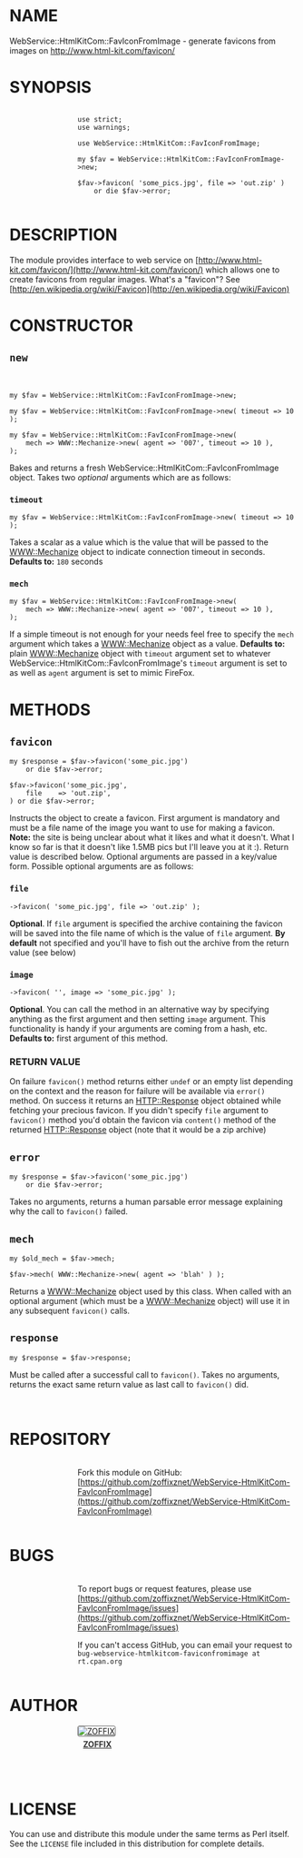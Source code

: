 # NAME

WebService::HtmlKitCom::FavIconFromImage - generate favicons from images on http://www.html-kit.com/favicon/

# SYNOPSIS

<div>
    <div style="display: table; height: 91px; background: url(http://zoffix.com/CPAN/Dist-Zilla-Plugin-Pod-Spiffy/icons/section-code.png) no-repeat left; padding-left: 120px;" ><div style="display: table-cell; vertical-align: middle;">
</div>

    use strict;
    use warnings;

    use WebService::HtmlKitCom::FavIconFromImage;

    my $fav = WebService::HtmlKitCom::FavIconFromImage->new;

    $fav->favicon( 'some_pics.jpg', file => 'out.zip' )
        or die $fav->error;

<div>
    </div></div>
</div>

# DESCRIPTION

The module provides interface to web service on
[http://www.html-kit.com/favicon/](http://www.html-kit.com/favicon/) which allows one to create favicons
from regular images. What's a "favicon"? See
[http://en.wikipedia.org/wiki/Favicon](http://en.wikipedia.org/wiki/Favicon)

# CONSTRUCTOR

## `new`

<div>
    <img alt="" src="http://zoffix.com/CPAN/Dist-Zilla-Plugin-Pod-Spiffy/icons/in-key-value.png"> <img alt="" src="http://zoffix.com/CPAN/Dist-Zilla-Plugin-Pod-Spiffy/icons/out-object.png">
</div>

    my $fav = WebService::HtmlKitCom::FavIconFromImage->new;

    my $fav = WebService::HtmlKitCom::FavIconFromImage->new( timeout => 10 );

    my $fav = WebService::HtmlKitCom::FavIconFromImage->new(
        mech => WWW::Mechanize->new( agent => '007', timeout => 10 ),
    );

Bakes and returns a fresh WebService::HtmlKitCom::FavIconFromImage object.
Takes two _optional_ arguments which are as follows:

### `timeout`

    my $fav = WebService::HtmlKitCom::FavIconFromImage->new( timeout => 10 );

Takes a scalar as a value which is the value that will be passed to
the [WWW::Mechanize](https://metacpan.org/pod/WWW::Mechanize) object to indicate connection timeout in seconds.
**Defaults to:** `180` seconds

### `mech`

    my $fav = WebService::HtmlKitCom::FavIconFromImage->new(
        mech => WWW::Mechanize->new( agent => '007', timeout => 10 ),
    );

If a simple timeout is not enough for your needs feel free to specify
the `mech` argument which takes a [WWW::Mechanize](https://metacpan.org/pod/WWW::Mechanize) object as a value.
**Defaults to:** plain [WWW::Mechanize](https://metacpan.org/pod/WWW::Mechanize) object with `timeout` argument
set to whatever WebService::HtmlKitCom::FavIconFromImage's `timeout` argument
is set to as well as `agent` argument is set to mimic FireFox.

# METHODS

## `favicon`

    my $response = $fav->favicon('some_pic.jpg')
        or die $fav->error;

    $fav->favicon('some_pic.jpg',
        file    => 'out.zip',
    ) or die $fav->error;

Instructs the object to create a favicon. First argument is mandatory
and must be a file name of the image you want to use for making a favicon.
**Note:** the site is being unclear about what it likes and what it doesn't.
What I know so far is that it doesn't like 1.5MB pics but I'll leave you at
it :). Return value is described below. Optional arguments are passed in a
key/value form. Possible optional arguments are as follows:

### `file`

    ->favicon( 'some_pic.jpg', file => 'out.zip' );

**Optional**.
If `file` argument is specified the archive containing the favicon will
be saved into the file name of which is the value of `file` argument.
**By default** not specified and you'll have to fish out the archive
from the return value (see below)

### `image`

    ->favicon( '', image => 'some_pic.jpg' );

**Optional**. You can call the method in an alternative way by specifying
anything as the first argument and then setting `image` argument. This
functionality is handy if your arguments are coming from a hash, etc.
**Defaults to:** first argument of this method.

### RETURN VALUE

On failure `favicon()` method returns either `undef` or an empty list
depending on the context and the reason for failure will be available
via `error()` method. On success it returns an [HTTP::Response](https://metacpan.org/pod/HTTP::Response) object
obtained while fetching your precious favicon. If you didn't specify
`file` argument to `favicon()` method you'd obtain the favicon via
`content()` method of the returned [HTTP::Response](https://metacpan.org/pod/HTTP::Response) object (note that
it would be a zip archive)

## `error`

    my $response = $fav->favicon('some_pic.jpg')
        or die $fav->error;

Takes no arguments, returns a human parsable error message explaining why
the call to `favicon()` failed.

## `mech`

    my $old_mech = $fav->mech;

    $fav->mech( WWW::Mechanize->new( agent => 'blah' ) );

Returns a [WWW::Mechanize](https://metacpan.org/pod/WWW::Mechanize) object used by this class. When called with an
optional argument (which must be a [WWW::Mechanize](https://metacpan.org/pod/WWW::Mechanize) object) will use it
in any subsequent `favicon()` calls.

## `response`

    my $response = $fav->response;

Must be called after a successful call to `favicon()`. Takes no arguments,
returns the exact same return value as last call to `favicon()` did.

<div>
    <div style="background: url(http://zoffix.com/CPAN/Dist-Zilla-Plugin-Pod-Spiffy/icons/hr.png);height: 18px;"></div>
</div>

# REPOSITORY

<div>
    <div style="display: table; height: 91px; background: url(http://zoffix.com/CPAN/Dist-Zilla-Plugin-Pod-Spiffy/icons/section-github.png) no-repeat left; padding-left: 120px;" ><div style="display: table-cell; vertical-align: middle;">
</div>

Fork this module on GitHub:
[https://github.com/zoffixznet/WebService-HtmlKitCom-FavIconFromImage](https://github.com/zoffixznet/WebService-HtmlKitCom-FavIconFromImage)

<div>
    </div></div>
</div>

# BUGS

<div>
    <div style="display: table; height: 91px; background: url(http://zoffix.com/CPAN/Dist-Zilla-Plugin-Pod-Spiffy/icons/section-bugs.png) no-repeat left; padding-left: 120px;" ><div style="display: table-cell; vertical-align: middle;">
</div>

To report bugs or request features, please use
[https://github.com/zoffixznet/WebService-HtmlKitCom-FavIconFromImage/issues](https://github.com/zoffixznet/WebService-HtmlKitCom-FavIconFromImage/issues)

If you can't access GitHub, you can email your request
to `bug-webservice-htmlkitcom-faviconfromimage at rt.cpan.org`

<div>
    </div></div>
</div>

# AUTHOR

<div>
    <div style="display: table; height: 91px; background: url(http://zoffix.com/CPAN/Dist-Zilla-Plugin-Pod-Spiffy/icons/section-author.png) no-repeat left; padding-left: 120px;" ><div style="display: table-cell; vertical-align: middle;">
</div>

<div>
    <span style="display: inline-block; text-align: center;"> <a href="http://metacpan.org/author/ZOFFIX"> <img src="http://www.gravatar.com/avatar/328e658ab6b08dfb5c106266a4a5d065?d=http%3A%2F%2Fwww.gravatar.com%2Favatar%2F627d83ef9879f31bdabf448e666a32d5" alt="ZOFFIX" style="display: block; margin: 0 3px 5px 0!important; border: 1px solid #666; border-radius: 3px; "> <span style="color: #333; font-weight: bold;">ZOFFIX</span> </a> </span>
</div>

<div>
    </div></div>
</div>

# LICENSE

You can use and distribute this module under the same terms as Perl itself.
See the `LICENSE` file included in this distribution for complete
details.

